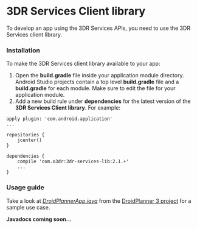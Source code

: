 # 3DR Services Client library
To develop an app using the 3DR Services APIs, you need to use the 3DR Services client library.

### Installation
To make the 3DR Services client library available to your app:
 1. Open the **build.gradle** file inside your application module directory. Android Studio
projects contain a top level **build.gradle** file and a **build.gradle** for each module. Make
sure to edit the file for your application module.
 2. Add a new build rule under **dependencies** for the latest version of the **3DR Services
Client library**. For example:
```
apply plugin: 'com.android.application'
...

repositories {
    jcenter()
}

dependencies {
    compile 'com.o3dr:3dr-services-lib:2.1.+'
    ...
}
```

### Usage guide
Take a look at *[DroidPlannerApp.java](https://github.com/DroidPlanner/droidplanner/blob/a05aad78699a7fdecafa79f9606fc31f9a3e52ac/Android/src/org/droidplanner/android/DroidPlannerApp.java)* from the [DroidPlanner 3 project](https://github.com/DroidPlanner/droidplanner) for a sample use case.

**Javadocs coming soon...**